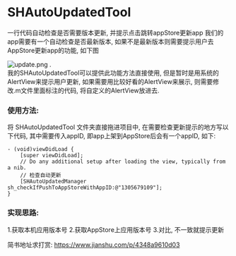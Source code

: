 # SHAutoUpdatedTool
一行代码自动检查是否需要版本更新, 并提示点击跳转appStore更新app
我们的app需要有一个自动检查是否最新版本, 如果不是最新版本则需要提示用户去AppStore更新app的功能, 如下图  

![update.png](https://upload-images.jianshu.io/upload_images/3275951-946cb340677cb092.png?imageMogr2/auto-orient/strip%7CimageView2/2/w/1240)
.  
我的SHAutoUpdatedTool可以提供此功能方法直接使用, 但是暂时是用系统的AlertView来提示用户更新, 如果需要用比较好看的AlertView来展示, 则需要修改.m文件里面标注的代码, 将自定义的AlertView放进去.
### 使用方法:
将 SHAutoUpdatedTool 文件夹直接拖进项目中, 在需要检查更新提示的地方写以下代码, 其中需要传入appID, 即app上架到AppStore后会有一个appID, 如下:
```
- (void)viewDidLoad {
    [super viewDidLoad];
    // Do any additional setup after loading the view, typically from a nib.
    // 检查自动更新
    [SHAutoUpdatedManager sh_checkIfPushToAppStoreWithAppID:@"1305679109"];
}
```

### 实现思路:
1.获取本机应用版本号
2.获取AppStore上应用版本号
3.对比, 不一致就提示更新

简书地址求打赏:
https://www.jianshu.com/p/4348a9610d03
